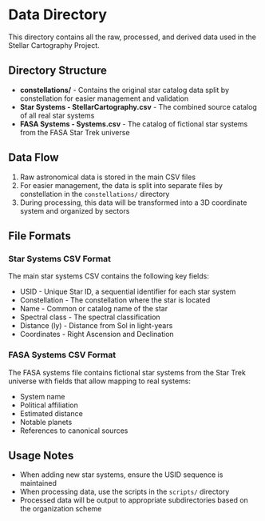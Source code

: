 # Data Directory

This directory contains all the raw, processed, and derived data used in the Stellar Cartography Project.

## Directory Structure

- **constellations/** - Contains the original star catalog data split by constellation for easier management and validation
- **Star Systems - StellarCartography.csv** - The combined source catalog of all real star systems
- **FASA Systems - Systems.csv** - The catalog of fictional star systems from the FASA Star Trek universe

## Data Flow

1. Raw astronomical data is stored in the main CSV files
2. For easier management, the data is split into separate files by constellation in the `constellations/` directory
3. During processing, this data will be transformed into a 3D coordinate system and organized by sectors

## File Formats

### Star Systems CSV Format
The main star systems CSV contains the following key fields:
- USID - Unique Star ID, a sequential identifier for each star system
- Constellation - The constellation where the star is located
- Name - Common or catalog name of the star
- Spectral class - The spectral classification
- Distance (ly) - Distance from Sol in light-years
- Coordinates - Right Ascension and Declination

### FASA Systems CSV Format
The FASA systems file contains fictional star systems from the Star Trek universe with fields that allow mapping to real systems:
- System name
- Political affiliation
- Estimated distance
- Notable planets
- References to canonical sources

## Usage Notes

- When adding new star systems, ensure the USID sequence is maintained
- When processing data, use the scripts in the `scripts/` directory
- Processed data will be output to appropriate subdirectories based on the organization scheme 